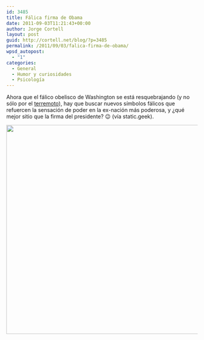 ```yaml
---
id: 3485
title: Fálica firma de Obama
date: 2011-09-03T11:21:43+00:00
author: Jorge Cortell
layout: post
guid: http://cortell.net/blog/?p=3485
permalink: /2011/09/03/falica-firma-de-obama/
wpsd_autopost:
  - "1"
categories:
  - General
  - Humor y curiosidades
  - Psicología
---
```

Ahora que el fálico obelisco de Washington se está resquebrajando (y no sólo por el <a title="http://www.washingtonpost.com/blogs/post_now/post/washington-monument-cracks-indicate-earthquake-damage-photos/2011/08/25/gIQAfFwmdJ_blog.html" href="http://www.washingtonpost.com/blogs/post_now/post/washington-monument-cracks-indicate-earthquake-damage-photos/2011/08/25/gIQAfFwmdJ_blog.html" target="_blank">terremoto</a>), hay que buscar nuevos símbolos fálicos que refuercen la sensación de poder en la ex-nación más poderosa, y ¿qué mejor sitio que la firma del presidente? 😉 (vía static.geek).

<img class="aligncenter" title="Obama" src="http://static.geeek.org/public/humour/.signature-barack-obama_m.jpg" alt="" width="550" height="550" />